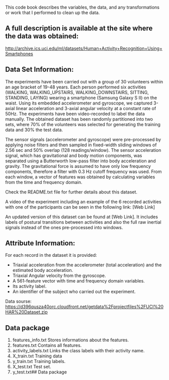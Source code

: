 This code book describes the variables, the data, and any transformations or work that I performed to clean up the data.

## A full description is available at the site where the data was obtained:

http://archive.ics.uci.edu/ml/datasets/Human+Activity+Recognition+Using+Smartphones

## Data Set Information:

The experiments have been carried out with a group of 30 volunteers within an age bracket of 19-48 years. Each person performed six activities (WALKING, WALKING_UPSTAIRS, WALKING_DOWNSTAIRS, SITTING, STANDING, LAYING) wearing a smartphone (Samsung Galaxy S II) on the waist. Using its embedded accelerometer and gyroscope, we captured 3-axial linear acceleration and 3-axial angular velocity at a constant rate of 50Hz. The experiments have been video-recorded to label the data manually. The obtained dataset has been randomly partitioned into two sets, where 70% of the volunteers was selected for generating the training data and 30% the test data. 

The sensor signals (accelerometer and gyroscope) were pre-processed by applying noise filters and then sampled in fixed-width sliding windows of 2.56 sec and 50% overlap (128 readings/window). The sensor acceleration signal, which has gravitational and body motion components, was separated using a Butterworth low-pass filter into body acceleration and gravity. The gravitational force is assumed to have only low frequency components, therefore a filter with 0.3 Hz cutoff frequency was used. From each window, a vector of features was obtained by calculating variables from the time and frequency domain.

Check the README.txt file for further details about this dataset. 

A video of the experiment including an example of the 6 recorded activities with one of the participants can be seen in the following link: [Web Link]

An updated version of this dataset can be found at [Web Link]. It includes labels of postural transitions between activities and also the full raw inertial signals instead of the ones pre-processed into windows. 

## Attribute Information:
For each record in the dataset it is provided: 
- Triaxial acceleration from the accelerometer (total acceleration) and the estimated body acceleration. 
- Triaxial Angular velocity from the gyroscope. 
- A 561-feature vector with time and frequency domain variables. 
- Its activity label. 
- An identifier of the subject who carried out the experiment. 

Data sourse:
https://d396qusza40orc.cloudfront.net/getdata%2Fprojectfiles%2FUCI%20HAR%20Dataset.zip

## Data package
1. features_info.txt 
      Stores informations about the features.
2. features.txt
      Contains all features.
3. activity_labels.txt
      Links the class labels with their activity name.
4. X_train.txt
      Training data
5. y_train.txt
      Training labels.
6. X_test.txt
      Test set.
7. y_test.txt## Data package

